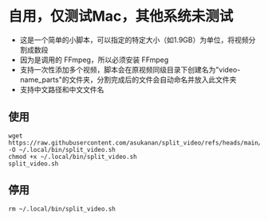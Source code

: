 # 自用，仅测试Mac，其他系统未测试
- 这是一个简单的小脚本，可以指定的特定大小（如1.9GB）为单位，将视频分割成数段
- 因为是调用的 FFmpeg，所以必须安装 FFmpeg
- 支持一次性添加多个视频，脚本会在原视频同级目录下创建名为"video-name_parts"的文件夹，分割完成后的文件会自动命名并放入此文件夹
- 支持中文路径和中文文件名
## 使用
```
wget https://raw.githubusercontent.com/asukanan/split_video/refs/heads/main/split_video.sh -O ~/.local/bin/split_video.sh
chmod +x ~/.local/bin/split_video.sh
split_video.sh
```
## 停用
```
rm ~/.local/bin/split_video.sh
```
